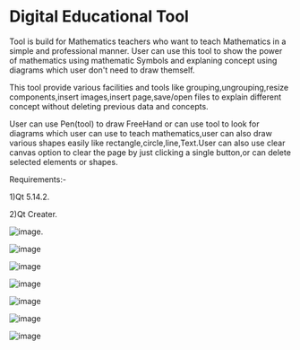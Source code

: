 # Digital Educational Tool

Tool is build for Mathematics teachers who want to teach Mathematics in a simple and professional manner. User can use this tool to show the power of mathematics using mathematic Symbols and explaning concept using diagrams which user don't need to draw themself.

This tool provide various facilities and tools like grouping,ungrouping,resize components,insert images,insert page,save/open files to explain different concept without deleting previous data and concepts.

User can use Pen(tool) to draw FreeHand or can use tool to look for diagrams which user can use to teach mathematics,user can also draw various shapes easily like rectangle,circle,line,Text.User can also use clear canvas option to clear the page by just clicking a single button,or can delete selected elements or shapes.

Requirements:-

1)Qt 5.14.2.

2)Qt Creater.

![image](https://user-images.githubusercontent.com/77552168/116673920-9778f100-a9c1-11eb-9f0d-b5c1544e28fe.png).

![image](https://user-images.githubusercontent.com/77552168/116674104-db6bf600-a9c1-11eb-928e-2449af8af385.png)

![image](https://user-images.githubusercontent.com/77552168/116674238-01919600-a9c2-11eb-891c-3afbbd4e345d.png)

![image](https://user-images.githubusercontent.com/77552168/116674280-12420c00-a9c2-11eb-8a32-f05754e84a1e.png)

![image](https://user-images.githubusercontent.com/77552168/116676528-b462f380-a9c4-11eb-9314-5f7acbbe0332.png)

![image](https://user-images.githubusercontent.com/77552168/116678102-972f2480-a9c6-11eb-89fc-96315970cc2b.png)

![image](https://user-images.githubusercontent.com/77552168/116678358-d78ea280-a9c6-11eb-8aab-0d703e97dc64.png)
